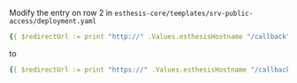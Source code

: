 Modify the entry on row 2 in `esthesis-core/templates/srv-public-access/deployment.yaml`

```yaml
{{ $redirectUrl := print "http://" .Values.esthesisHostname "/callback" }}
```
to

```yaml
{{ $redirectUrl := print "https://" .Values.esthesisHostname "/callback" }}
```